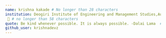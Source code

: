 ```yaml
---
name: krishna kakade # No longer than 28 characters
institution: Deogiri Institute of Engineering and Management Studies,Aurangabad
 🚩 # no longer than 58 characters
quote: Be kind whenever possible. It is always possible. -Dalai Lama  # no longer than 100 characters, avoid using quotes(") to guarantee the format remains the same.
github_user: krishnadevz
---
```

